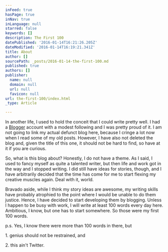 ```yaml
---
inFeed: true
hasPage: true
inNav: true
inLanguage: null
starred: false
keywords: []
description: The First 100
datePublished: '2016-01-14T16:21:26.205Z'
dateModified: '2016-01-14T16:19:21.341Z'
title: About
author: []
sourcePath: _posts/2016-01-14-the-first-100.md
published: true
authors: []
publisher:
  name: null
  domain: null
  url: null
  favicon: null
url: the-first-100/index.html
_type: Article

---
```

In another life, I used to hold the conceit that I could write pretty well. I had a [Blogger][0] account with a modest following and I was pretty proud of it. I am not going to link my actual defunct blog here, because I cringe a lot now when I read some of my old posts. However, I have also not deleted the blog and, given the title of this one, it should not be hard to find, so have at it if you are curious.

So, what is this blog about? Honestly, I do not have a theme. As I said, I used to fancy myself as quite a talented writer, but then life and work got in the way and I stopped writing. I did still have ideas for stories, though, and I have arbitrarily decided that the time has come for me to start flexing my creative muscles again. Deal with it, world.

Bravado aside, while I think my story ideas are awesome, my writing skills have probably atrophied to the point where I would be unable to do them justice. Hence, I have decided to start developing them by blogging. Unless I happen to be busy with work, I will write at least 100 words every day here. Ambitious, I know, but one has to start somewhere. So those were my first 100 words.

p.s. Yes, I know there were more than 100 words in there, but

1\. genius should not be restrained, and

2\. this ain't Twitter.

[0]: http://blogger.com/